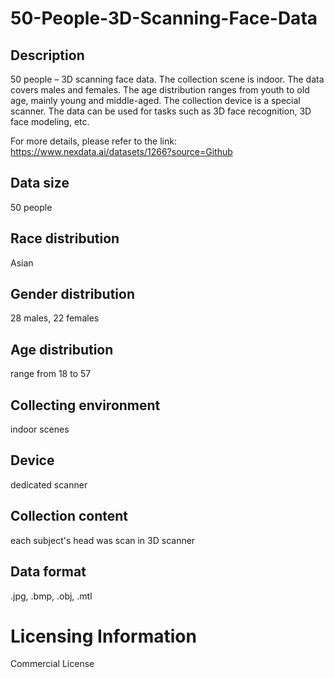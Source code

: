 # 50-People-3D-Scanning-Face-Data

## Description
50 people – 3D scanning face data. The collection scene is indoor. The data covers males and females. The age distribution ranges from youth to old age, mainly young and middle-aged. The collection device is a special scanner. The data can be used for tasks such as 3D face recognition, 3D face modeling, etc.

For more details, please refer to the link: https://www.nexdata.ai/datasets/1266?source=Github


## Data size
50 people
## Race distribution
Asian
## Gender distribution
28 males, 22 females
## Age distribution
range from 18 to 57
## Collecting environment
indoor scenes
## Device
dedicated scanner
## Collection content
each subject's head was scan in 3D scanner
## Data format
.jpg, .bmp, .obj, .mtl
# Licensing Information
Commercial License
